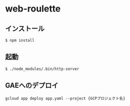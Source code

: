 # web-roulette

## インストール

```
$ npm install
```

## 起動

```
$ ./node_modules/.bin/http-server 
```

## GAEへのデプロイ

```
gcloud app deploy app.yaml --project {GCPプロジェクト名}
```
